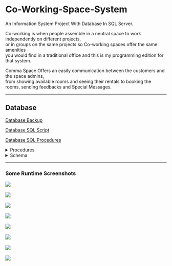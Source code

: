 # Co-Working-Space-System
An Information System Project With Database In SQL Server.

Co-working is when people assemble in a neutral space to work independently on different projects, </br>
or in groups on the same projects so Co-working spaces offer the same amenities</br>
you would find in a traditional office and this is my programming edition for that system.

Comma Space Offers an easily communication between the customers and the space admins,</br>
from showing available rooms and seeing their rentals to booking the rooms, sending feedbacks and Special Messages.</br>

***
## Database
[Database Backup](Comma/Database/CommaSpace.bacpac)

[Database SQL Script](Comma/Database/CommaSpace_Database.sql)

[Database SQL Procedures](Comma/Database/Procedures/)

<details>
  <summary>Procedures</summary>
<p>
    
- [AddRoom](Comma/Database/Procedures/addRoom.sql)
- [UpdateRoom](Comma/Database/Procedures/UpdateRoom.sql)
- [RemoveRoom](Comma/Database/Procedures/RemoveRoom.sql)
- [AddSocialLinks](Comma/Database/Procedures/AddSocialLinks.sql)
- [InsertIntoFeedback](Comma/Database/Procedures/InsertIntoFeedback.sql)
- [ShowFeedback](Comma/Database/Procedures/ShowFeedback.sql)
- [InsertUser](Comma/Database/Procedures/InsertUser.sql)
- [InsertReservation](Comma/Database/Procedures/InsertReservation.sql)
- [EditRentalState](Comma/Database/Procedures/EditRentalState.sql)
- [IncreaseUserRentals](Comma/Database/Procedures/IncreaseRentals.sql)
- [AddMessage](Comma/Database/Procedures/AddMessage.sql)
- [GetCustomerMessages](Comma/Database/Procedures/GetCustomerMessages.sql)
- [GetAdminMessages](Comma/Database/Procedures/GetAdminMessages.sql)
- [MakeMessageSeen](Comma/Database/Procedures/MakeMessageSeen.sql)
  
</p>
</details>

<details>
  <summary>Schema</summary>
<p>
  
  ![](Screenshots/00.%20Schema.png)
  
</p>
</details>

***
### Some Runtime Screenshots

![](Screenshots/1.LoginRegisterForm.png)

![](Screenshots/2.CustomerHomeForm.png)

![](Screenshots/3.RoomsForm.png)

![](Screenshots/4.FeedbacksForm.png)

![](Screenshots/5.AdminHomeForm.png)

![](Screenshots/6.ManageAdminForm.png)

![](Screenshots/7.ManageRoomsForm.png)

![](Screenshots/8.TopRoomsForm.png)
